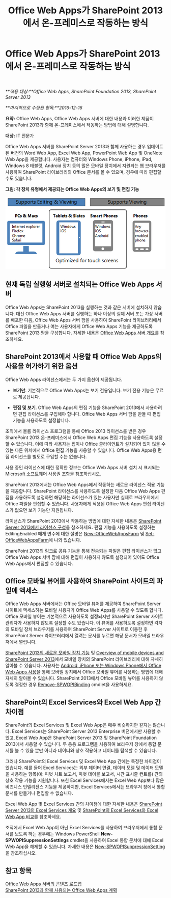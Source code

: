 ﻿---
title: Office Web Apps가 SharePoint 2013에서 온-프레미스로 작동하는 방식
TOCTitle: SharePoint 2013의 Office Web Apps 온-프레미스
ms:assetid: 8480064e-14a4-4b46-ad6b-0c836b192af2
ms:mtpsurl: https://technet.microsoft.com/ko-kr/library/Ff431685(v=office.15)
ms:contentKeyID: 49643381
ms.date: 02/07/2018
mtps_version: v=office.15
ms.translationtype: HT
---

# Office Web Apps가 SharePoint 2013에서 온-프레미스로 작동하는 방식

 

_**적용 대상:**Office Web Apps, SharePoint Foundation 2013, SharePoint Server 2013_

_**마지막으로 수정된 항목:**2016-12-16_

**요약:** Office Web Apps, Office Web Apps 서버에 대한 내용과 이러한 제품이 SharePoint 2013과 함께 온-프레미스에서 작동하는 방법에 대해 설명합니다.

**대상:** IT 전문가

Office Web Apps 서버를 SharePoint Server 2013과 함께 사용하는 경우 업데이트된 버전의 Word Web App, Excel Web App, PowerPoint Web App 및 OneNote Web App을 제공합니다. 사용자는 컴퓨터와 Windows Phone, iPhone, iPad, Windows 8 태블릿, Android 장치 등의 많은 모바일 장치에서 지원되는 웹 브라우저를 사용하여 SharePoint 라이브러리의 Office 문서를 볼 수 있으며, 경우에 따라 편집할 수도 있습니다.


**그림: 각 장치 유형에서 제공되는 Office Web Apps의 보기 및 편집 기능**

![각 장치 유형에서 제공되는 Office Web Apps의 보기 및 편집 기능이 요약된 그래픽. 터치 스크린에 최적화된 기능을 강조 표시합니다.](images/Ff431685.8bf76669-f511-4e02-8ed3-d658e9e746f0(Office.15).gif "각 장치 유형에서 제공되는 Office Web Apps의 보기 및 편집 기능이 요약된 그래픽. 터치 스크린에 최적화된 기능을 강조 표시합니다.")

## 현재 독립 실행형 서버로 설치되는 Office Web Apps 서버

Office Web Apps는 SharePoint 2013을 실행하는 것과 같은 서버에 설치하지 않습니다. 대신 Office Web Apps 서버를 실행하는 하나 이상의 실제 서버 또는 가상 서버를 배포한 다음, Office Web Apps 서버 팜을 사용하여 SharePoint 라이브러리에서 Office 파일을 만들거나 여는 사용자에게 Office Web Apps 기능을 제공하도록 SharePoint 2013 팜을 구성합니다. 자세한 내용은 [Office Web Apps 서버 개요](office-web-apps-server-overview.md)를 참조하세요.

## SharePoint 2013에서 사용할 때 Office Web Apps의 사용을 허가하기 위한 옵션

Office Web Apps 라이선스에서는 두 가지 옵션이 제공됩니다.

  - **보기만**. 기본적으로 Office Web Apps는 보기 전용입니다. 보기 전용 기능은 무료로 제공됩니다.

  - **편집 및 보기**. Office Web Apps의 편집 기능을 SharePoint 2013에서 사용하려면 편집 라이선스를 구입해야 합니다. Office Web Apps 서버 팜을 만들 때 편집 기능을 사용하도록 설정합니다.

조직에서 볼륨 라이선스 프로그램을 통해 Office 2013 라이선스를 받은 경우 SharePoint 2013 온-프레미스에서 Office Web Apps 편집 기능을 사용하도록 설정할 수 있습니다. 이에 따라 사용자는 집이나 Office 클라이언트가 설치되어 있지 않을 수 있는 다른 위치에서 Office 편집 기능을 사용할 수 있습니다. Office Web Apps용 편집 라이선스를 별도로 구입할 수는 없습니다.

사용 중인 라이선스에 대한 정확한 정보는 Office Web Apps 서버 설치 시 표시되는 Microsoft 소프트웨어 사용권 조항을 참조하십시오.

SharePoint 2013에서는 Office Web Apps에서 작동하는 새로운 라이선스 적용 기능을 제공합니다. SharePoint 라이선스를 사용하도록 설정한 다음 Office Web Apps 편집을 사용하도록 설정하면 해당하는 라이선스가 있는 사용자만 실제로 브라우저에서 Office 파일을 편집할 수 있습니다. 사용자에게 적용된 Office Web Apps 편집 라이선스가 없으면 보기 기능만 지원됩니다.

라이선스가 SharePoint 2013에서 작동하는 방법에 대한 자세한 내용은 [SharePoint Server 2013에서 라이선스 구성](https://technet.microsoft.com/ko-kr/library/jj219627\(v=office.15\))을 참조하세요. 편집 기능을 사용하도록 설정하는 EditingEnabled 매개 변수에 대한 설명은 [New-OfficeWebAppsFarm](https://docs.microsoft.com/en-us/powershell/module/officewebapps/new-officewebappsfarm?view=officewebapps-ps) 및 [Set-OfficeWebAppsFarm](https://docs.microsoft.com/en-us/powershell/module/officewebapps/set-officewebappsfarm?view=officewebapps-ps)에 나와 있습니다.

SharePoint 2013의 링크로 공유 기능을 통해 전송되는 파일은 편집 라이선스가 없고 Office Web Apps 서버 팜에 대해 편집이 사용하지 않도록 설정되어 있어도 Office Web Apps에서 편집할 수 있습니다.

## Office 모바일 뷰어를 사용하여 SharePoint 사이트의 파일에 액세스

Office Web Apps 서버에서는 Office 모바일 뷰어를 제공하여 SharePoint Server 사이트에 액세스하는 모바일 사용자가 Office Web Apps를 사용할 수 있도록 합니다. Office 모바일 뷰어는 기본적으로 사용하도록 설정되지만 SharePoint Server 사이트 관리자가 사용하지 않도록 설정할 수도 있습니다. 이 뷰어를 사용하도록 설정하면 각자의 모바일 장치 브라우저를 사용하여 SharePoint Server 사이트로 이동한 후 SharePoint Server 라이브러리에서 열려는 문서를 누르면 해당 문서가 모바일 브라우저에서 열립니다.

[SharePoint 2013의 새로운 모바일 장치 기능](https://technet.microsoft.com/ko-kr/library/fp161352\(v=office.15\)) 및 [Overview of mobile devices and SharePoint Server 2013](https://technet.microsoft.com/ko-kr/library/fp161351\(v=office.15\))에서 모바일 장치의 SharePoint 라이브러리에 대해 자세히 알아볼 수 있습니다. 사용자는 [Android, iPhone 또는 Windows Phone에서 Office Web Apps 사용](http://go.microsoft.com/fwlink/p/?linkid=271045)을 통해 모바일 장치에서 Office 모바일 뷰어를 사용하는 방법에 대해 자세히 알아볼 수 있습니다. SharePoint 2013에서 Office 모바일 뷰어를 사용하지 않도록 결정한 경우 [Remove-SPWOPIBinding](https://docs.microsoft.com/en-us/powershell/module/sharepoint-server/Remove-SPWOPIBinding?view=sharepoint-ps) cmdlet을 사용하세요.

## SharePoint의 Excel Services와 Excel Web App 간 차이점

SharePoint의 Excel Services 및 Excel Web App은 매우 비슷하지만 같지는 않습니다. Excel Services는 SharePoint Server 2013 Enterprise 버전에서만 사용할 수 있고, Excel Web App은 SharePoint Server 2013 및 SharePoint Foundation 2013에서 사용할 수 있습니다. 두 응용 프로그램을 사용하여 브라우저 창에서 통합 문서를 볼 수 있을 뿐만 아니라 데이터와 상호 작용하고 데이터를 탐색할 수 있습니다.

그러나 SharePoint의 Excel Services 및 Excel Web App 간에는 특정한 차이점이 있습니다. 예를 들어 Excel Services는 외부 데이터 연결, 데이터 모델 및 데이터 모델을 사용하는 항목(예: 피벗 차트 보고서, 피벗 테이블 보고서, 시간 표시줄 컨트롤) 간의 상호 작용 기능을 지원합니다. 또한 Excel Services에서는 Excel Web App보다 많은 비즈니스 인텔리전스 기능을 제공하지만, Excel Services에서는 브라우저 창에서 통합 문서를 만들거나 편집할 수 없습니다.

Excel Web App 및 Excel Services 간의 차이점에 대한 자세한 내용은 [SharePoint Server 2013의 Excel Services 개요](https://technet.microsoft.com/ko-kr/library/ee424405\(v=office.15\)) 및 [SharePoint의 Excel Services와 Excel Web App 비교](http://go.microsoft.com/fwlink/p/?linkid=255460)를 참조하세요.

조직에서 Excel Web App이 아닌 Excel Services를 사용하여 브라우저에서 통합 문서를 보도록 하는 경우에는 Windows PowerShell **New-SPWOPISuppressionSettings** cmdlet을 사용하여 Excel 통합 문서에 대해 Excel Web App을 해제할 수 있습니다. 자세한 내용은 [New-SPWOPISuppressionSetting](https://docs.microsoft.com/en-us/powershell/module/sharepoint-server/New-SPWOPISuppressionSetting?view=sharepoint-ps)을 참조하십시오.

## 참고 항목


[Office Web Apps 서버의 콘텐츠 로드맵](content-roadmap-for-office-web-apps-server.md)  
[SharePoint 2013과 함께 사용되는 Office Web Apps 계획](plan-office-web-apps-used-with-sharepoint-2013.md)  
  

[](plan-office-web-apps-used-with-sharepoint-2013.md)

